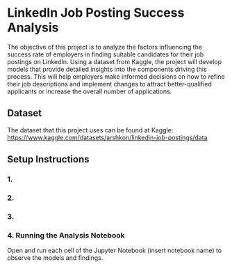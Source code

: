 # LinkedIn Job Posting Success Analysis
The objective of this project is to analyze the factors influencing the success rate of employers in finding suitable candidates for their job postings on LinkedIn. Using a dataset from Kaggle, the project will develop models that provide detailed insights into the components driving this process. This will help employers make informed decisions on how to refine their job descriptions and implement changes to attract better-qualified applicants or increase the overall number of applications.

## Dataset 
The dataset that this project uses can be found at Kaggle: https://www.kaggle.com/datasets/arshkon/linkedin-job-postings/data

## Setup Instructions 

### 1. 

### 2. 

### 3. 

### 4. Running the Analysis Notebook 
Open and run each cell of the Jupyter Notebook (insert notebook name) to observe the models and findings. 
